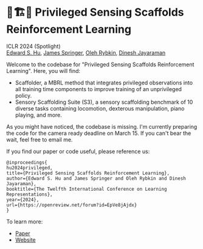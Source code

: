 #  🧐🏗️🤖 Privileged Sensing Scaffolds Reinforcement Learning
ICLR 2024 (Spotlight)\
[Edward S. Hu](https://edwardshu.com/), [James Springer](https://www.linkedin.com/in/springer-james/), [Oleh Rybkin](https://people.eecs.berkeley.edu/~oleh/), [Dinesh Jayaraman](https://www.seas.upenn.edu/~dineshj/)

Welcome to the codebase for "Privileged Sensing Scaffolds Reinforcement Learning". Here, you will find:

* Scaffolder, a MBRL method that integrates privileged observations into all training time components to improve training of an unprivileged policy.
* Sensory Scaffolding Suite (S3), a sensory scaffolding benchmark of 10 diverse tasks containing locomotion, dexterous manipulation, piano playing, and more.

As you might have noticed, the codebase is missing. I'm currently preparing the code for the camera ready deadline on March 15. If you can't bear the wait, feel free to email me.

If you find our paper or code useful, please reference us:
```
@inproceedings{
hu2024privileged,
title={Privileged Sensing Scaffolds Reinforcement Learning},
author={Edward S. Hu and James Springer and Oleh Rybkin and Dinesh Jayaraman},
booktitle={The Twelfth International Conference on Learning Representations},
year={2024},
url={https://openreview.net/forum?id=EpVe8jAjdx}
}
```
To learn more:
- [Paper](https://openreview.net/forum?id=EpVe8jAjdx)
- [Website](https://penn-pal-lab.github.io/scaffolder/)
